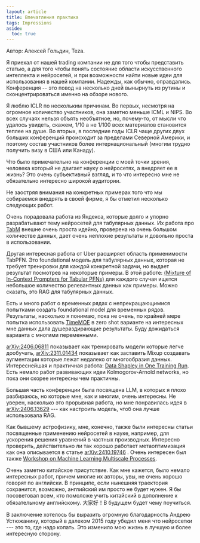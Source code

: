 ```yaml
---
layout: article
title: Впечатления практика
tags: Impressions
aside:
  toc: true
---
```

Автор: Алексей Гольдин, Teza.

Я приехал от нашей  trading компании не для того чтобы представить статью,
а для того чтобы понять состояние области искусственного интеллекта и
нейросетей, и при возможности найти новые идеи для
использования в нашей компании. Надежды, как обычно,
оправдались. Конференция -- это повод на несколько дней вынырнуть из
рутины и сконцентрироваться именно на обзоре нового.

Я люблю ICLR по нескольким причинам. Во первых, несмотря на огромное
количество участников, она заметно меньше ICML и NIPS. Во всех случаях
нельзя объять необъятное, но, почему-то, от мысли что удалось увидеть,
скажем, 1/10 а не 1/100 всех материалов становится теплее на душе. Во
вторых, в последние годы ICLR чаще других двух больших конференций
происходит за пределами Северной Америки, и поэтому состав участников
более интернациональный (многим трудно получить визу в США или
Канаду).

Что было примечательно на конференции с моей точки зрения, человека
который не двигает науку о нейросетях, а внедряет ее в жизнь? Это очень
субъективный взгляд, и то что интересно мне не обязательно интересно
широкой аудитории.

Не заостряя внимания на конкретных примерах того что мы собираемся
внедрять в своей фирме, я бы отметил несколько следующих работ.

Очень порадовала работа из Яндекса, которые долго и упорно
разрабатывают тему нейросетей для табулярных данных. Их работа про
[TabM](https://arxiv.org/abs/2410.24210)  внешне очень проста идейно, проверена на очень
большом количестве данных, дает очень неплохие результаты и довольно
проста в использовании.

Другая интересная работа от Uber расширяет область применимости
TabPFN. Это foundational модель для табулярных данных, которая не
требует тренировки для каждой конкретной задачи, но выдает результат
посмотрев на некоторые примеры. В этой работе: [(Mixture of In-Context Prompters for Tabular PFNs)](https://arxiv.org/abs/2405.16156)  для
каждого случая ищется небольшое количество релевантных данных
как примеры. Можно сказать, это RAG для табулярных данных.

Есть и много работ о временных рядах с непрекращающимися попытками
создать foundational model для временных рядов. Результаты, насколько
я понимаю, пока не очень, по крайней мере попытка использовать 
[TimeMOE](https://arxiv.org/abs/2409.16040) в zero shot варианте на интересных мне данных дала
душераздирающие результаты. Буду дожидаться варианта с многими переменными. 

[arXiv:2406.06811](https://arxiv.org/abs/2406.06811) показывает как тренировать модели которые легче
дообучать, [arXiv:2311.01434](https://arxiv.org/abs/2311.01434) показывает как заставить Mixup создавать
аугментации которые лежат недалеко от многообразия
данных. Интереснейшая и практичная работа: [Data Shapley in One
Training Run](https://arxiv.org/abs/2406.11011). Есть немало работ развивающих идеи
Kolmogorov-Arnold networks, но пока они скорее интересны чем
практичны.

Большая часть конференции была посвящена LLM, в которых я плохо
разбираюсь, но которые мне, как и многим, очень интересны. Не уверен,
насколько это прорывная работа, но мне понравилась идея в
[arXiv:2406.13629](https://arxiv.org/abs/2406.13629) --- как настроить модель, чтоб она лучше использовала
RAG.

Как бывшему астрофизику, мне, конечно, также были интересны статьи
посвященные применению нейросетей в науке, например, для ускорения
решения уравнений в частных производных. Интересно проверить,
действительно ли так хорошо работает метаоптимизация как она
описывается в статье [arXiv:2410.19746](https://arxiv.org/abs/2410.19746) . Очень интересен был также
[Workshop on Machine Learning Multiscale Processes](https://multiscale-ai.github.io/).

Очень заметно китайское присутствие. Как мне кажется, было немало
интересных работ, причем многие их авторы, увы, не очень хорошо
говорят по английски. В принципе, если нынешняя траектория сохранится,
возможно, английский им просто не будет нужен. Я бы посоветовал всем,
кто помоложе учить китайский в дополнение к обязательному
английскому. 大家好！В будущем будет чему поучиться.

В заключение хотелось бы выразить огромную благодарность Андрею
Устюжанину, который в далеком 2015 году убедил меня что нейросетки ---
это то, где надо копать. Это изменило мою жизнь в лучшую и более
интересную сторону.
